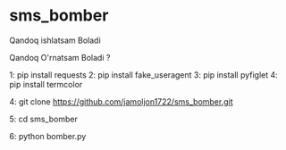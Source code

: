 # sms_bomber

Qandoq ishlatsam Boladi

Qandoq O'rnatsam Boladi ?

1: pip install requests
2: pip install fake_useragent
3: pip install pyfiglet
4: pip install termcolor

4: git clone https://github.com/jamoljon1722/sms_bomber.git

5: cd sms_bomber

6: python bomber.py
